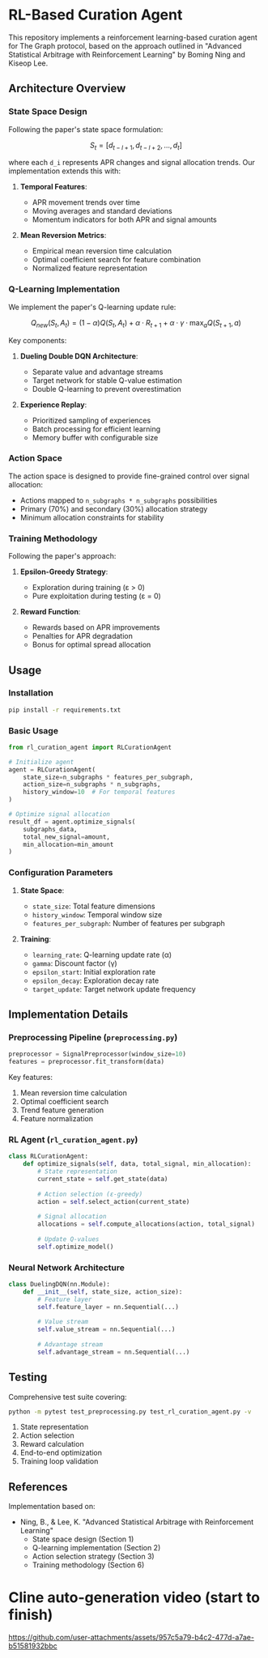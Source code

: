 # RL-Based Curation Agent

This repository implements a reinforcement learning-based curation agent for The Graph protocol, based on the approach outlined in "Advanced Statistical Arbitrage with Reinforcement Learning" by Boming Ning and Kiseop Lee.

## Architecture Overview

### State Space Design

Following the paper's state space formulation:
```math
S_t = [d_{t-l+1}, d_{t-l+2}, ..., d_t]
```
where each `d_i` represents APR changes and signal allocation trends. Our implementation extends this with:

1. **Temporal Features**:
   - APR movement trends over time
   - Moving averages and standard deviations
   - Momentum indicators for both APR and signal amounts

2. **Mean Reversion Metrics**:
   - Empirical mean reversion time calculation
   - Optimal coefficient search for feature combination
   - Normalized feature representation

### Q-Learning Implementation

We implement the paper's Q-learning update rule:
```math
Q_{new}(S_t, A_t) = (1 - α)Q(S_t, A_t) + α · R_{t+1} + α · γ · \max_a Q(S_{t+1}, a)
```

Key components:
1. **Dueling Double DQN Architecture**:
   - Separate value and advantage streams
   - Target network for stable Q-value estimation
   - Double Q-learning to prevent overestimation

2. **Experience Replay**:
   - Prioritized sampling of experiences
   - Batch processing for efficient learning
   - Memory buffer with configurable size

### Action Space

The action space is designed to provide fine-grained control over signal allocation:
- Actions mapped to `n_subgraphs * n_subgraphs` possibilities
- Primary (70%) and secondary (30%) allocation strategy
- Minimum allocation constraints for stability

### Training Methodology

Following the paper's approach:
1. **Epsilon-Greedy Strategy**:
   - Exploration during training (ε > 0)
   - Pure exploitation during testing (ε = 0)

2. **Reward Function**:
   - Rewards based on APR improvements
   - Penalties for APR degradation
   - Bonus for optimal spread allocation

## Usage

### Installation
```bash
pip install -r requirements.txt
```

### Basic Usage
```python
from rl_curation_agent import RLCurationAgent

# Initialize agent
agent = RLCurationAgent(
    state_size=n_subgraphs * features_per_subgraph,
    action_size=n_subgraphs * n_subgraphs,
    history_window=10  # For temporal features
)

# Optimize signal allocation
result_df = agent.optimize_signals(
    subgraphs_data,
    total_new_signal=amount,
    min_allocation=min_amount
)
```

### Configuration Parameters

1. **State Space**:
   - `state_size`: Total feature dimensions
   - `history_window`: Temporal window size
   - `features_per_subgraph`: Number of features per subgraph

2. **Training**:
   - `learning_rate`: Q-learning update rate (α)
   - `gamma`: Discount factor (γ)
   - `epsilon_start`: Initial exploration rate
   - `epsilon_decay`: Exploration decay rate
   - `target_update`: Target network update frequency

## Implementation Details

### Preprocessing Pipeline (`preprocessing.py`)
```python
preprocessor = SignalPreprocessor(window_size=10)
features = preprocessor.fit_transform(data)
```

Key features:
1. Mean reversion time calculation
2. Optimal coefficient search
3. Trend feature generation
4. Feature normalization

### RL Agent (`rl_curation_agent.py`)
```python
class RLCurationAgent:
    def optimize_signals(self, data, total_signal, min_allocation):
        # State representation
        current_state = self.get_state(data)
        
        # Action selection (ε-greedy)
        action = self.select_action(current_state)
        
        # Signal allocation
        allocations = self.compute_allocations(action, total_signal)
        
        # Update Q-values
        self.optimize_model()
```

### Neural Network Architecture
```python
class DuelingDQN(nn.Module):
    def __init__(self, state_size, action_size):
        # Feature layer
        self.feature_layer = nn.Sequential(...)
        
        # Value stream
        self.value_stream = nn.Sequential(...)
        
        # Advantage stream
        self.advantage_stream = nn.Sequential(...)
```

## Testing

Comprehensive test suite covering:
```bash
python -m pytest test_preprocessing.py test_rl_curation_agent.py -v
```

1. State representation
2. Action selection
3. Reward calculation
4. End-to-end optimization
5. Training loop validation

## References

Implementation based on:
- Ning, B., & Lee, K. "Advanced Statistical Arbitrage with Reinforcement Learning"
  - State space design (Section 1)
  - Q-learning implementation (Section 2)
  - Action selection strategy (Section 3)
  - Training methodology (Section 6)


# Cline auto-generation video (start to finish)

https://github.com/user-attachments/assets/957c5a79-b4c2-477d-a7ae-b51581932bbc




